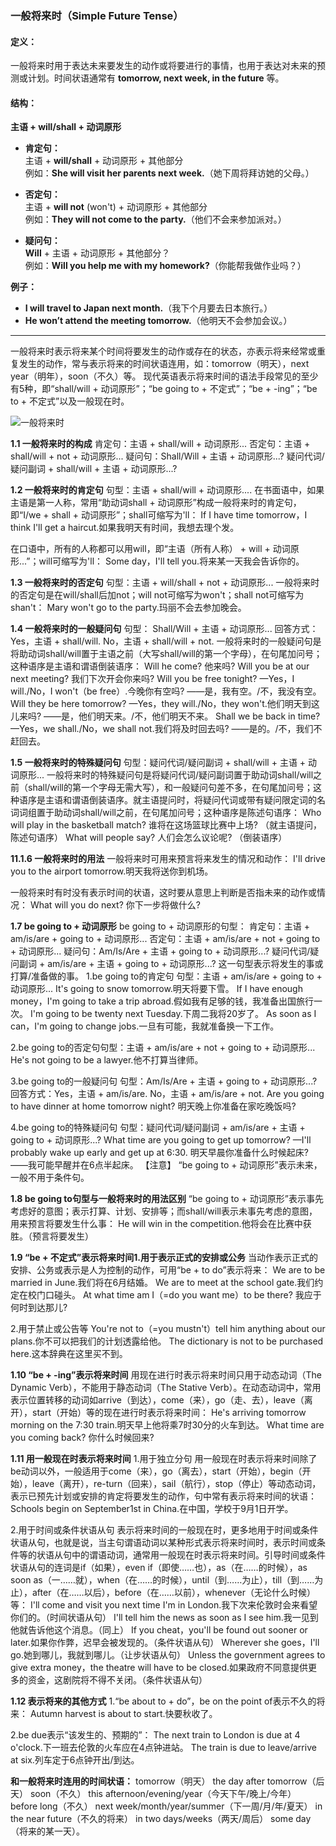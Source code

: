 ### **一般将来时**（Simple Future Tense）

#### **定义：**

一般将来时用于表达未来要发生的动作或将要进行的事情，也用于表达对未来的预测或计划。时间状语通常有 **tomorrow, next week, in the future** 等。

#### **结构：**
**主语 + will/shall + 动词原形**

- **肯定句：**  
  主语 + **will/shall** + 动词原形 + 其他部分  
  例如：**She will visit her parents next week.**（她下周将拜访她的父母。）

- **否定句：**  
  主语 + **will not** (won't) + 动词原形 + 其他部分  
  例如：**They will not come to the party.**（他们不会来参加派对。）

- **疑问句：**  
  **Will** + 主语 + 动词原形 + 其他部分？  
  例如：**Will you help me with my homework?**（你能帮我做作业吗？）

**例子：**

- **I will travel to Japan next month.**（我下个月要去日本旅行。）
- **He won’t attend the meeting tomorrow.**（他明天不会参加会议。）



-----



一般将来时表示将来某个时间将要发生的动作或存在的状态，亦表示将来经常或重复发生的动作，常与表示将来的时间状语连用，如：tomorrow（明天），next year（明年），soon（不久）等。
现代英语表示将来时间的语法手段常见的至少有5种，即“shall/will + 动词原形”；“be going to + 不定式”；“be + -ing”；“be to + 不定式”以及一般现在时。

![一般将来时](http://i2.w.yun.hjfile.cn/doc/201405/12144231ae8c49eea6b648a3cf76a45f.jpg)

**1.1 一般将来时的构成**
肯定句：主语 + shall/will + 动词原形...
否定句：主语 + shall/will + not + 动词原形...
疑问句：Shall/Will + 主语 + 动词原形...?
疑问代词/疑问副词 + shall/will + 主语 + 动词原形...?

**1.2 一般将来时的肯定句**
句型：主语 + shall/will + 动词原形....
在书面语中，如果主语是第一人称，常用“助动词shall + 动词原形”构成一般将来时的肯定句，即“I/we + shall + 动词原形”；shall可缩写为'll：
If I have time tomorrow，I think I'll get a haircut.如果我明天有时间，我想去理个发。

在口语中，所有的人称都可以用will，即“主语（所有人称） + will + 动词原形...”；will可缩写为'll：
Some day，I'll tell you.将来某一天我会告诉你的。

**1.3 一般将来时的否定句**
句型：主语 + will/shall + not + 动词原形...
一般将来时的否定句是在will/shall后加not；will not可缩写为won't；shall not可缩写为shan't：
Mary won't go to the party.玛丽不会去参加晚会。

**1.4 一般将来时的一般疑问句**
句型： Shall/Will + 主语 + 动词原形...
回答方式：Yes，主语 + shall/will.
No，主语 + shall/will + not.
一般将来时的一般疑问句是将助动词shall/will置于主语之前（大写shall/will的第一个字母），在句尾加问号；这种语序是主语和谓语倒装语序：
Will he come? 他来吗?
Will you be at our next meeting? 我们下次开会你来吗?
Will you be free tonight? —Yes，I will./No，I won't（be free）.今晚你有空吗? ——是，我有空。/不，我没有空。
Will they be here tomorrow? —Yes，they will./No，they won't.他们明天到这儿来吗? ——是，他们明天来。/不，他们明天不来。
Shall we be back in time? —Yes，we shall./No，we shall not.我们将及时回去吗? ——是的。/不，我们不赶回去。

**1.5 一般将来时的特殊疑问句**
句型：疑问代词/疑问副词 + shall/will + 主语 + 动词原形...
一般将来时的特殊疑问句是将疑问代词/疑问副词置于助动词shall/will之前（shall/will的第一个字母无需大写），和一般疑问句差不多，在句尾加问号；这种语序是主语和谓语倒装语序。就主语提问时，将疑问代词或带有疑问限定词的名词词组置于助动词shall/will之前，在句尾加问号；这种语序是陈述句语序：
Who will play in the basketball match? 谁将在这场篮球比赛中上场? （就主语提问，陈述句语序）
What will people say? 人们会怎么议论呢? （倒装语序）

**11.1.6 一般将来时的用法**
一般将来时可用来预言将来发生的情况和动作：
I'll drive you to the airport tomorrow.明天我将送你到机场。

一般将来时有时没有表示时间的状语，这时要从意思上判断是否指未来的动作或情况：
What will you do next? 你下一步将做什么?

**1.7 be going to + 动词原形**
be going to + 动词原形的句型：
肯定句：主语 + am/is/are + going to + 动词原形...
否定句：主语 + am/is/are + not + going to + 动词原形...
疑问句：Am/Is/Are + 主语 + going to + 动词原形...?
疑问代词/疑问副词 + am/is/are + 主语 + going to + 动词原形...?
这一句型表示将发生的事或打算/准备做的事。
1.be going to的肯定句
句型：主语 + am/is/are + going to + 动词原形...
It's going to snow tomorrow.明天将要下雪。
If I have enough money，I'm going to take a trip abroad.假如我有足够的钱，我准备出国旅行一次。
I'm going to be twenty next Tuesday.下周二我将20岁了。
As soon as I can，I'm going to change jobs.一旦有可能，我就准备换一下工作。

2.be going to的否定句句型：主语 + am/is/are + not + going to + 动词原形...
He's not going to be a lawyer.他不打算当律师。

3.be going to的一般疑问句 句型：Am/Is/Are + 主语 + going to + 动词原形...?
回答方式：Yes，主语 + am/is/are.
No，主语 + am/is/are + not.
Are you going to have dinner at home tomorrow night? 明天晚上你准备在家吃晚饭吗?

4.be going to的特殊疑问句 句型：疑问代词/疑问副词 + am/is/are + 主语 + going to + 动词原形...?
What time are you going to get up tomorrow? —I'll probably wake up early and get up at 6:30. 明天早晨你准备什么时候起床? ——我可能早醒并在6点半起床。
【注意】 “be going to + 动词原形”表示未来，一般不用于条件句。

**1.8 be going to句型与一般将来时的用法区别**
“be going to + 动词原形”表示事先考虑好的意图；表示打算、计划、安排等；而shall/will表示未事先考虑的意图，用来预言将要发生什么事：
He will win in the competition.他将会在比赛中获胜。（预言将要发生）

**1.9 “be + 不定式”表示将来时间1.用于表示正式的安排或公务**
当动作表示正式的安排、公务或表示是人为控制的动作，可用“be + to do”表示将来：
We are to be married in June.我们将在6月结婚。
We are to meet at the school gate.我们约定在校门口碰头。
At what time am I（=do you want me）to be there? 我应于何时到达那儿?

2.用于禁止或公告等
You're not to（=you mustn't）tell him anything about our plans.你不可以把我们的计划透露给他。
The dictionary is not to be purchased here.这本辞典在这里买不到。

**1.10 “be + -ing”表示将来时间**
用现在进行时表示将来时间只用于动态动词（The Dynamic Verb），不能用于静态动词（The Stative Verb）。在动态动词中，常用表示位置转移的动词如arrive（到达），come（来），go（走、去），leave（离开），start（开始）等的现在进行时表示将来时间：
He's arriving tomorrow morning on the 7:30 train.明天早上他将乘7时30分的火车到达。
What time are you coming back? 你什么时候回来?

**1.11 用一般现在时表示将来时间**
1.用于独立分句
用一般现在时表示将来时间除了be动词以外，一般适用于come（来），go（离去），start（开始），begin（开始），leave（离开），re-turn（回来），sail（航行），stop（停止）等动态动词，表示已预先计划或安排的肯定将要发生的动作，句中常有表示将来时间的状语：
Schools begin on September1st in China.在中国，学校于9月1日开学。

2.用于时间或条件状语从句
表示将来时间的一般现在时，更多地用于时间或条件状语从句，也就是说，当主句谓语动词以某种形式表示将来时间时，表示时间或条件等的状语从句中的谓语动词，通常用一般现在时表示将来时间。引导时间或条件状语从句的连词是if（如果），even if（即使……也），as（在……的时候），as soon as（一……就），when（在……的时候），until（到……为止），till（到……为止），after（在……以后），before（在……以前），whenever（无论什么时候）等：
I'll come and visit you next time I'm in London.我下次来伦敦时会来看望你们的。（时间状语从句）
I'll tell him the news as soon as I see him.我一见到他就告诉他这个消息。（同上）
If you cheat，you'll be found out sooner or later.如果你作弊，迟早会被发现的。（条件状语从句）
Wherever she goes，I'll go.她到哪儿，我就到哪儿。（让步状语从句）
Unless the government agrees to give extra money，the theatre will have to be closed.如果政府不同意提供更多的资金，这剧院将不得不关闭。（条件状语从句）

**1.12 表示将来的其他方式**
1.“be about to + do”，be on the point of表示不久的将来：
Autumn harvest is about to start.快要秋收了。

2.be due表示“该发生的、预期的”：
The next train to London is due at 4 o'clock.下一班去伦敦的火车应在4点钟进站。
The train is due to leave/arrive at six.列车定于6点钟开出/到达。

**和一般将来时连用的时间状语：**
tomorrow（明天）
the day after tomorrow（后天）
soon（不久）
this afternoon/evening/year（今天下午/晚上/今年）
before long（不久）
next week/month/year/summer（下一周/月/年/夏天）
in the near future（不久的将来）
in two days/weeks（两天/周后）
some day（将来的某一天）。